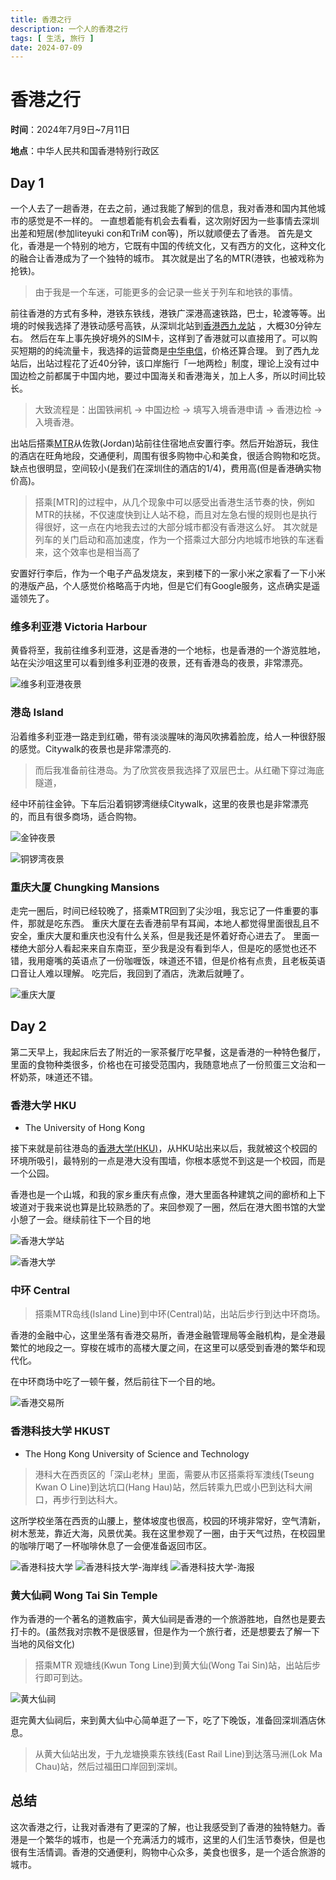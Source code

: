 ```yaml
---
title: 香港之行
description: 一个人的香港之行
tags: [ 生活, 旅行 ]
date: 2024-07-09
---
```


# 香港之行

**时间**：2024年7月9日~7月11日

**地点**：中华人民共和国香港特别行政区

## Day 1

一个人去了一趟香港，在去之前，通过我能了解到的信息，我对香港和国内其他城市的感觉是不一样的。
一直想着能有机会去看看，这次刚好因为一些事情去深圳出差和短居(参加liteyuki con和TriM con等)，所以就顺便去了香港。
首先是文化，香港是一个特别的地方，它既有中国的传统文化，又有西方的文化，这种文化的融合让香港成为了一个独特的城市。
其次就是出了名的MTR(港铁，也被戏称为抢铁)。

> 由于我是一个车迷，可能更多的会记录一些关于列车和地铁的事情。

前往香港的方式有多种，港铁东铁线，港铁广深港高速铁路，巴士，轮渡等等。出境的时候我选择了港铁动感号高铁，从深圳北站到[香港西九龙站](https://www.highspeed.mtr.com.hk/sc/guide/wek.html)
，大概30分钟左右。
然后在车上事先换好境外的SIM卡，这样到了香港就可以直接用了。可以购买短期的的纯流量卡，我选择的运营商是[中华电信](https://www.cht.com.tw/home/consumer)，价格还算合理。
到了西九龙站后，出站过程花了近40分钟，该口岸施行「一地两检」制度，理论上没有过中国边检之前都属于中国内地，要过中国海关和香港海关，加上人多，所以时间比较长。
> 大致流程是：出国铁闸机 -> 中国边检 -> 填写入境香港申请 -> 香港边检 -> 入境香港。

出站后搭乘[MTR](https://www.mtr.com.hk/)从佐敦(Jordan)站前往住宿地点安置行李。然后开始游玩，我住的酒店在旺角地段，交通便利，周围有很多购物中心和美食，很适合购物和吃货。
缺点也很明显，空间较小(是我们在深圳住的酒店的1/4)，费用高(但是香港确实物价高)。

> 搭乘[MTR]的过程中，从几个现象中可以感受出香港生活节奏的快，例如MTR的扶梯，不仅速度快到让人站不稳，而且对左急右慢的规则也是执行得很好，这一点在内地我去过的大部分城市都没有香港这么好。
> 其次就是列车的关门启动和高加速度，作为一个搭乘过大部分内地城市地铁的车迷看来，这个效率也是相当高了

安置好行李后，作为一个电子产品发烧友，来到楼下的一家小米之家看了一下小米的港版产品，个人感觉价格略高于内地，但是它们有Google服务，这点确实是遥遥领先了。

### 维多利亚港 Victoria Harbour

黄昏将至，我前往维多利亚港，这是香港的一个地标，也是香港的一个游览胜地，站在尖沙咀这里可以看到维多利亚港的夜景，还有香港岛的夜景，非常漂亮。

![维多利亚港夜景](img-hk/hk-vh-1.webp)

### 港岛 Island

沿着维多利亚港一路走到红磡，带有淡淡腥味的海风吹拂着脸庞，给人一种很舒服的感觉。Citywalk的夜景也是非常漂亮的.

> 而后我准备前往港岛。为了欣赏夜景我选择了双层巴士。从红磡下穿过海底隧道，

经中环前往金钟。下车后沿着铜锣湾继续Citywalk，这里的夜景也是非常漂亮的，而且有很多商场，适合购物。

![金钟夜景](img-hk/hk-admiralty-nv.webp)

![铜锣湾夜景](img-hk/hk-cwb-nv.webp)

### 重庆大厦 Chungking Mansions

走完一圈后，时间已经较晚了，搭乘MTR回到了尖沙咀，我忘记了一件重要的事件，那就是吃东西。
重庆大厦在去香港前早有耳闻，本地人都觉得里面很乱且不安全，重庆大厦和重庆也没有什么关系，但是我还是怀着好奇心进去了。
里面一楼绝大部分人看起来来自东南亚，至少我是没有看到华人，但是吃的感觉也还不错，我用瘪嘴的英语点了一份咖喱饭，味道还不错，但是价格有点贵，且老板英语口音让人难以理解。
吃完后，我回到了酒店，洗漱后就睡了。

![重庆大厦](img-hk/hk-cm.webp)

## Day 2

第二天早上，我起床后去了附近的一家茶餐厅吃早餐，这是香港的一种特色餐厅，里面的食物种类很多，价格也在可接受范围内，我随意地点了一份煎蛋三文治和一杯奶茶，味道还不错。

### 香港大学 HKU

- The University of Hong Kong

接下来就是前往港岛的[香港大学(HKU)](https://www.hku.hk/)，从HKU站出来以后，我就被这个校园的环境所吸引，最特别的一点是港大没有围墙，你根本感觉不到这是一个校园，而是一个公园。

香港也是一个山城，和我的家乡重庆有点像，港大里面各种建筑之间的廊桥和上下坡道对于我来说也算是比较熟悉的了。来回参观了一圈，然后在港大图书馆的大堂小憩了一会。继续前往下一个目的地

![香港大学站](img-hk/hku-station.webp)

![香港大学](img-hk/hku.webp)

### 中环 Central

> 搭乘MTR岛线(Island Line)到中环(Central)站，出站后步行到达中环商场。

香港的金融中心，这里坐落有香港交易所，香港金融管理局等金融机构，是全港最繁忙的地段之一。穿梭在城市的高楼大厦之间，在这里可以感受到香港的繁华和现代化。

在中环商场中吃了一顿午餐，然后前往下一个目的地。

![香港交易所](img-hk/hkex.webp)

### 香港科技大学 HKUST

- The Hong Kong University of Science and Technology

> 港科大在西贡区的「深山老林」里面，需要从市区搭乘将军澳线(Tseung Kwan O Line)到达坑口(Hang Hau)站，然后转乘九巴或小巴到达科大闸口，再步行到达科大。

这所学校坐落在西贡的山腰上，整体坡度也很高，校园的环境非常好，空气清新，树木葱茏，靠近大海，风景优美。我在这里参观了一圈，由于天气过热，在校园里的咖啡厅喝了一杯咖啡休息了一会便准备返回市区。

![香港科技大学](img-hk/hkust-campus.webp)
![香港科技大学-海岸线](img-hk/hkust-coastline.webp)
![香港科技大学-海报](img-hk/hkust-poster.webp)

### 黄大仙祠 Wong Tai Sin Temple

作为香港的一个著名的道教庙宇，黄大仙祠是香港的一个旅游胜地，自然也是要去打卡的。(虽然我对宗教不是很感冒，但是作为一个旅行者，还是想要去了解一下当地的风俗文化)

> 搭乘MTR 观塘线(Kwun Tong Line)到黄大仙(Wong Tai Sin)站，出站后步行即可到达。

![黄大仙祠](img-hk/wts.webp)

逛完黄大仙祠后，来到黄大仙中心简单逛了一下，吃了下晚饭，准备回深圳酒店休息。

> 从黄大仙站出发，于九龙塘换乘东铁线(East Rail Line)到达落马洲(Lok Ma Chau)站，然后过福田口岸回到深圳。

## 总结

这次香港之行，让我对香港有了更深的了解，也让我感受到了香港的独特魅力。香港是一个繁华的城市，也是一个充满活力的城市，这里的人们生活节奏快，但是也很有生活情调。香港的交通便利，购物中心众多，美食也很多，是一个适合旅游的城市。